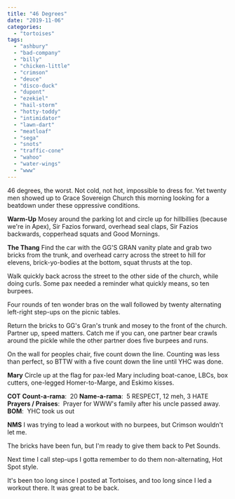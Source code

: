 ```yaml
---
title: "46 Degrees"
date: "2019-11-06"
categories: 
  - "tortoises"
tags: 
  - "ashbury"
  - "bad-company"
  - "billy"
  - "chicken-little"
  - "crimson"
  - "deuce"
  - "disco-duck"
  - "dupont"
  - "ezekiel"
  - "hail-storm"
  - "hotty-toddy"
  - "intimidator"
  - "lawn-dart"
  - "meatloaf"
  - "sega"
  - "snots"
  - "traffic-cone"
  - "wahoo"
  - "water-wings"
  - "www"
---
```


46 degrees, the worst. Not cold, not hot, impossible to dress for. Yet twenty men showed up to Grace Sovereign Church this morning looking for a beatdown under these oppressive conditions.

**Warm-Up** Mosey around the parking lot and circle up for hillbillies (because we're in Apex), Sir Fazios forward, overhead seal claps, Sir Fazios backwards, copperhead squats and Good Mornings.

**The Thang** Find the car with the GG'S GRAN vanity plate and grab two bricks from the trunk, and overhead carry across the street to hill for elevens, brick-yo-bodies at the bottom, squat thrusts at the top.

Walk quickly back across the street to the other side of the church, while doing curls. Some pax needed a reminder what quickly means, so ten burpees.

Four rounds of ten wonder bras on the wall followed by twenty alternating left-right step-ups on the picnic tables.

Return the bricks to GG's Gran's trunk and mosey to the front of the church. Partner up, speed matters. Catch me if you can, one partner bear crawls around the pickle while the other partner does five burpees and runs.

On the wall for peoples chair, five count down the line. Counting was less than perfect, so BTTW with a five count down the line until YHC was done.

**Mary** Circle up at the flag for pax-led Mary including boat-canoe, LBCs, box cutters, one-legged Homer-to-Marge, and Eskimo kisses.

**COT** **Count-a-rama**:  20 **Name-a-rama**:  5 RESPECT, 12 meh, 3 HATE **Prayers / Praises**:  Prayer for WWW's family after his uncle passed away. **BOM**:  YHC took us out

**NMS** I was trying to lead a workout with no burpees, but Crimson wouldn't let me.

The bricks have been fun, but I'm ready to give them back to Pet Sounds.

Next time I call step-ups I gotta remember to do them non-alternating, Hot Spot style.

It's been too long since I posted at Tortoises, and too long since I led a workout there. It was great to be back.
